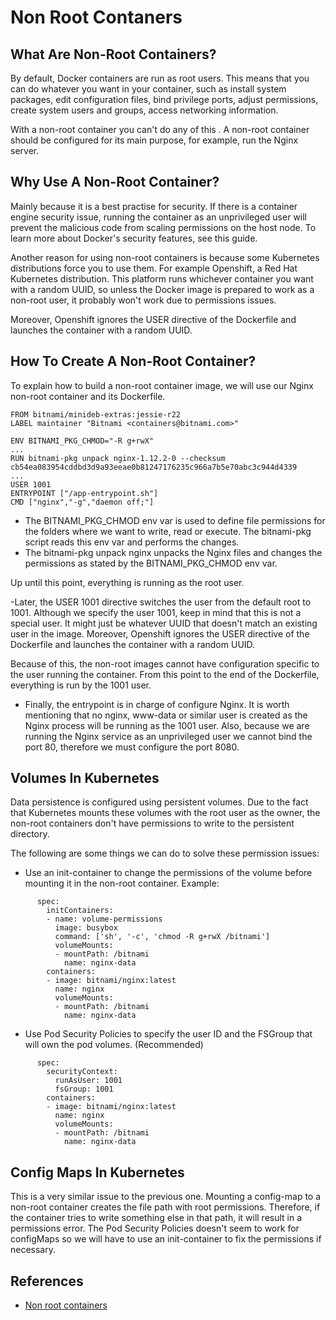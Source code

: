 # Non Root Contaners

## What Are Non-Root Containers?

By default, Docker containers are run as root users. This means that you can do whatever you want in your container, such as install system packages, edit configuration files, bind privilege ports, adjust permissions, create system users and groups, access networking information.

With a non-root container you can't do any of this . A non-root container should be configured for its main purpose, for example, run the Nginx server.

## Why Use A Non-Root Container?

Mainly because it is a best practise for security. If there is a container engine security issue, running the container as an unprivileged user will prevent the malicious code from scaling permissions on the host node. To learn more about Docker's security features, see this guide.

Another reason for using non-root containers is because some Kubernetes distributions force you to use them. For example Openshift, a Red Hat Kubernetes distribution. This platform runs whichever container you want with a random UUID, so unless the Docker image is prepared to work as a non-root user, it probably won't work due to permissions issues. 

Moreover, Openshift ignores the USER directive of the Dockerfile and launches the container with a random UUID.

## How To Create A Non-Root Container?

To explain how to build a non-root container image, we will use our Nginx non-root container and its Dockerfile.

```
FROM bitnami/minideb-extras:jessie-r22
LABEL maintainer "Bitnami <containers@bitnami.com>"

ENV BITNAMI_PKG_CHMOD="-R g+rwX"
...
RUN bitnami-pkg unpack nginx-1.12.2-0 --checksum cb54ea083954cddbd3d9a93eeae0b81247176235c966a7b5e70abc3c944d4339
...
USER 1001
ENTRYPOINT ["/app-entrypoint.sh"]
CMD ["nginx","-g","daemon off;"]
```

- The BITNAMI_PKG_CHMOD env var is used to define file permissions for the folders where we want to write, read or execute. The bitnami-pkg script reads this env var and performs the changes.
- The bitnami-pkg unpack nginx unpacks the Nginx files and changes the permissions as stated by the BITNAMI_PKG_CHMOD env var.

Up until this point, everything is running as the root user.

-Later, the USER 1001 directive switches the user from the default root to 1001. Although we specify the user 1001, keep in mind that this is not a special user. It might just be whatever UUID that doesn't match an existing user in the image. Moreover, Openshift ignores the USER directive of the Dockerfile and launches the container with a random UUID.

Because of this, the non-root images cannot have configuration specific to the user running the container. From this point to the end of the Dockerfile, everything is run by the 1001 user.

- Finally, the entrypoint is in charge of configure Nginx. It is worth mentioning that no nginx, www-data or similar user is created as the Nginx process will be running as the 1001 user. Also, because we are running the Nginx service as an unprivileged user we cannot bind the port 80, therefore we must configure the port 8080.

## Volumes In Kubernetes

Data persistence is configured using persistent volumes. Due to the fact that Kubernetes mounts these volumes with the root user as the owner, the non-root containers don't have permissions to write to the persistent directory.

The following are some things we can do to solve these permission issues:

- Use an init-container to change the permissions of the volume before mounting it in the non-root container. Example:

```
      spec:
        initContainers:
        - name: volume-permissions
          image: busybox
          command: ['sh', '-c', 'chmod -R g+rwX /bitnami']
          volumeMounts:
          - mountPath: /bitnami
            name: nginx-data
        containers:
        - image: bitnami/nginx:latest
          name: nginx
          volumeMounts:
          - mountPath: /bitnami
            name: nginx-data
```

- Use Pod Security Policies to specify the user ID and the FSGroup that will own the pod volumes. (Recommended)

```
      spec:
        securityContext:
          runAsUser: 1001
          fsGroup: 1001
        containers:
        - image: bitnami/nginx:latest
          name: nginx
          volumeMounts:
          - mountPath: /bitnami
            name: nginx-data
```

## Config Maps In Kubernetes

This is a very similar issue to the previous one. Mounting a config-map to a non-root container creates the file path with root permissions. Therefore, if the container tries to write something else in that path, it will result in a permissions error. The Pod Security Policies doesn't seem to work for configMaps so we will have to use an init-container to fix the permissions if necessary.

## References

- [Non root containers](https://engineering.bitnami.com/articles/running-non-root-containers-on-openshift.html)
